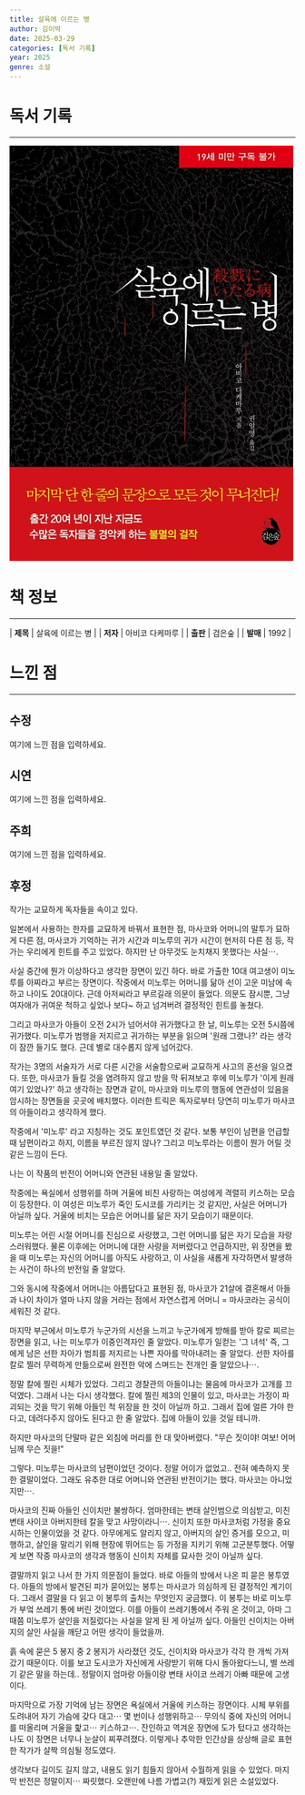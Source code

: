 ```yaml
---
title: 살육에 이르는 병
author: 김이박
date: 2025-03-29
categories: [독서 기록]
year: 2025
genre: 소설
---
```


# **독서 기록**
---
![책 이미지](../assets/img/cover/book-007.jpg)

# **책 정보**
---

| **제목** | 살육에 이르는 병  |
| **저자** | 아비코 다케마루    |
| **출판** | 검은숲   |
| **발매** | 1992   |

# **느낀 점**
---
## **수정**
여기에 느낀 점을 입력하세요.

## **시연**
여기에 느낀 점을 입력하세요.

## **주희**
여기에 느낀 점을 입력하세요.

## **후정**

작가는 교묘하게 독자들을 속이고 있다.
 
일본에서 사용하는 한자를 교묘하게 바꿔서 표현한 점, 마사코와 어머니의 말투가 묘하게 다른 점, 마사코가 기억하는 귀가 시간과 미노루의 귀가 시간이 현저히 다른 점 등, 작가는 우리에게 힌트를 주고 있었다.
하지만 난 아무것도 눈치채지 못했다는 사실⋯.

사실 중간에 뭔가 이상하다고 생각한 장면이 있긴 하다.
바로 가출한 10대 여고생이 미노루를 아찌라고 부르는 장면이다. 작중에서 미노루는 어머니를 닮아 선이 고운 미남에 속하고 나이도 20대이다. 근데 아저씨라고 부르길래 의문이 들었다. 의문도 잠시뿐, 그냥 여자애가 귀여운 척하고 싶었나 보다~ 하고 넘겨버려 결정적인 힌트를 놓쳤다.

그리고 마사코가 아들이 오전 2시가 넘어서야 귀가했다고 한 날, 미노루는 오전 5시쯤에 귀가했다. 미노루가 범행을 저지르고 귀가하는 부분을 읽으며 '원래 그랬나?' 라는 생각이 잠깐 들기도 했다. 근데 별로 대수롭지 않게 넘어갔다.


작가는 3명의 서술자가 서로 다른 시간을 서술함으로써 교묘하게 사고의 혼선을 일으켰다.
또한, 마사코가 들킬 것을 염려하지 않고 방을 막 뒤져보고 후에 미노루가 '이게 원래 여기 있었나?' 하고 생각하는 장면과 같이, 마사코와 미노루의 행동에 연관성이 있음을 암시하는 장면들을 곳곳에 배치했다.
이러한 트릭은 독자로부터 당연히 미노루가 마사코의 아들이라고 생각하게 했다.

작중에서 '미노루' 라고 지칭하는 것도 포인트였던 것 같다. 보통 부인이 남편을 언급할 때 남편이라고 하지, 이름을 부르진 않지 않나? 그리고 미노루라는 이름이 뭔가 어릴 것 같은 느낌이 든다.


나는 이 작품의 반전이 어머니와 연관된 내용일 줄 알았다.

작중에는 욕실에서 성행위를 하며 거울에 비친 사랑하는 여성에게 격렬히 키스하는 모습이 등장한다. 이 여성은 미노루가 죽인 도시코를 가리키는 것 같지만, 사실은 어머니가 아닐까 싶다. 거울에 비치는 모습은 어머니를 닮은 자기 모습이기 때문이다.

미노루는 어린 시절 어머니를 진심으로 사랑했고, 그런 어머니를 닮은 자기 모습을 자랑스러워했다.
물론 이후에는 어머니에 대한 사랑을 저버렸다고 언급하지만, 위 장면을 봤을 때 미노루는 자신의 어머니를 아직도 사랑하고, 이 사실을 새롭게 자각하면서 발생하는 사건이 하나의 반전일 줄 알았다.

그와 동시에 작중에서 어머니는 아름답다고 표현된 점, 마사코가 21살에 결혼해서 아들과 나이 차이가 얼마 나지 않을 거라는 점에서 자연스럽게 어머니 = 마사코라는 공식이 세워진 것 같다.


마지막 부근에서 미노루가 누군가의 시선을 느끼고 누군가에게 방해를 받아 칼로 찌르는 장면을 읽고, 나는 미노루가 이중인격자인 줄 알았다. 미노루가 일컫는 '그 녀석'  즉, 그에게 남은 선한 자아가 범죄를 저지르는 나쁜 자아를 막아내려는 줄 알았다.
선한 자아를 칼로 찔러 무력하게 만듦으로써 완전한 악에 스며드는 전개인 줄 알았으나⋯.

정말 칼에 찔린 시체가 있었다.
그리고 경찰관의 아들이냐는 물음에 마사코가 고개를 끄덕였다. 그래서 나는 다시 생각했다. 칼에 찔린 제3의 인물이 있고, 마사코는 가정이 파괴되는 것을 막기 위해 아들인 척 위장을 한 것이 아닐까 하고.
그래서 집에 얼른 가야 한다고, 데려다주지 않아도 된다고 한 줄 알았다. 집에 아들이 있을 것일 테니까.

하지만 마사코의 단말마 같은 외침에 머리를 한 대 맞아버렸다.
"무슨 짓이야! 여보! 어머님께 무슨 짓을!"


그렇다. 미노루는 마사코의 남편이었던 것이다.
정말 어이가 없었고.. 전혀 예측하지 못한 결말이었다. 그래도 유추한 대로 어머니와 연관된 반전이기는 했다. 마사코는 아니었지만⋯.

마사코의 진짜 아들인 신이치만 불쌍하다. 엄마한테는 변태 살인범으로 의심받고, 미친 변태 사이코 아버지한테 칼을 맞고 사망이라니⋯. 신이치 또한 마사코처럼 가정을 중요시하는 인물이었을 것 같다.
아무에게도 알리지 않고, 아버지의 살인 증거를 모으고, 미행하고, 살인을 말리기 위해 현장에 뛰어드는 등 가정을 지키기 위해 고군분투했다.
어떻게 보면 작중 마사코의 생각과 행동이 신이치 자체를 묘사한 것이 아닐까 싶다.

결말까지 읽고 나서 한 가지 의문점이 들었다. 바로 아들의 방에서 나온 피 묻은 봉투였다.
아들의 방에서 발견된 피가 묻어있는 봉투는 마사코가 의심하게 된 결정적인 계기이다. 그래서 결말을 다 읽고 이 봉투의 출처는 무엇인지 궁금했다.
이 봉투는 바로 미노루가 부엌 쓰레기 통에 버린 것이었다. 이를 아들이 쓰레기통에서 주워 온 것이고, 아마 그때쯤 미노루가 살인을 저질렀다는 사실을 알게 된 게 아닐까 싶다. 아들인 신이치는 아버지의 살인 사실을 깨닫고 어떤 생각이 들었을까.

흙 속에 묻은 5 봉지 중 2 봉지가 사라졌던 것도, 신이치와 마사코가 각각 한 개씩 가져갔기 때문이다.
이를 보고 도시코가 자신에게 사랑받기 위해 다시 돌아왔다느니, 별 쓰레기 같은 말을 하는데.. 정말이지 엄마랑 아들이랑 변태 사이코 쓰레기 아빠 때문에 고생이다.


마지막으로 가장 기억에 남는 장면은 욕실에서 거울에 키스하는 장면이다.
시체 부위를 도려내어 자기 가슴에 갖다 대고⋯ 몇 번이나 성행위하고⋯ 무의식 중에 자신의 어머니를 떠올리며 거울을 핥고⋯ 키스하고⋯.
잔인하고 역겨운 장면에 도가 텄다고 생각하는 나도 이 장면은 너무나 눈살이 찌푸려졌다. 이렇게나 추악한 인간상을 상상해 글로 표현한 작가가 살짝 의심될 정도였다.


생각보다 길이도 길지 않고, 내용도 읽기 힘들지 않아서 수월하게 읽을 수 있었다.
마지막 반전은 정말이지⋯ 짜릿했다.
오랜만에 나름 가볍고(?) 재밌게 읽은 소설있었다.
